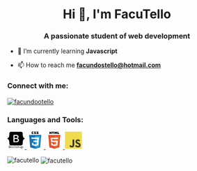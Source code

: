 <h1 align="center">Hi 👋, I'm FacuTello</h1>
<h3 align="center">A passionate student of web development</h3>

- 🌱 I’m currently learning **Javascript**

- 📫 How to reach me **facundostello@hotmail.com**

<h3 align="left">Connect with me:</h3>
<p align="left">
<a href="https://linkedin.com/in/facundootello" target="blank"><img align="center" src="https://raw.githubusercontent.com/rahuldkjain/github-profile-readme-generator/master/src/images/icons/Social/linked-in-alt.svg" alt="facundootello" height="30" width="40" /></a>
</p>

<h3 align="left">Languages and Tools:</h3>
<p align="left"> <a href="https://getbootstrap.com" target="_blank" rel="noreferrer"> <img src="https://raw.githubusercontent.com/devicons/devicon/master/icons/bootstrap/bootstrap-plain-wordmark.svg" alt="bootstrap" width="40" height="40"/> </a> <a href="https://www.w3schools.com/css/" target="_blank" rel="noreferrer"> <img src="https://raw.githubusercontent.com/devicons/devicon/master/icons/css3/css3-original-wordmark.svg" alt="css3" width="40" height="40"/> </a> <a href="https://www.w3.org/html/" target="_blank" rel="noreferrer"> <img src="https://raw.githubusercontent.com/devicons/devicon/master/icons/html5/html5-original-wordmark.svg" alt="html5" width="40" height="40"/> </a> <a href="https://developer.mozilla.org/en-US/docs/Web/JavaScript" target="_blank" rel="noreferrer"> <img src="https://raw.githubusercontent.com/devicons/devicon/master/icons/javascript/javascript-original.svg" alt="javascript" width="40" height="40"/> </a> </p>

<p><img align="left" src="https://github-readme-stats.vercel.app/api/top-langs?username=facutello&show_icons=true&locale=en&layout=compact" alt="facutello" /></p>

<p>&nbsp;<img align="center" src="https://github-readme-stats.vercel.app/api?username=facutello&show_icons=true&locale=en" alt="facutello" /></p>
